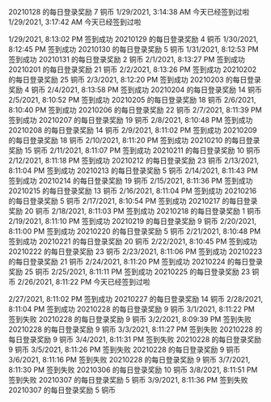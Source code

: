 20210128 的每日登录奖励 7 铜币
1/29/2021, 3:14:38 AM
今天已经签到过啦
1/29/2021, 3:17:42 AM
今天已经签到过啦

1/29/2021, 8:13:02 PM
签到成功
20210129 的每日登录奖励 4 铜币
1/30/2021, 8:12:45 PM
签到成功
20210130 的每日登录奖励 5 铜币
1/31/2021, 8:12:53 PM
签到成功
20210131 的每日登录奖励 2 铜币
2/1/2021, 8:13:27 PM
签到成功
20210201 的每日登录奖励 21 铜币
2/2/2021, 8:13:26 PM
签到成功
20210202 的每日登录奖励 25 铜币
2/3/2021, 8:12:20 PM
签到成功
20210203 的每日登录奖励 4 铜币
2/4/2021, 8:13:58 PM
签到成功
20210204 的每日登录奖励 14 铜币
2/5/2021, 8:10:52 PM
签到成功
20210205 的每日登录奖励 18 铜币
2/6/2021, 8:10:40 PM
签到成功
20210206 的每日登录奖励 22 铜币
2/7/2021, 8:11:39 PM
签到成功
20210207 的每日登录奖励 19 铜币
2/8/2021, 8:10:48 PM
签到成功
20210208 的每日登录奖励 14 铜币
2/9/2021, 8:11:02 PM
签到成功
20210209 的每日登录奖励 18 铜币
2/10/2021, 8:11:20 PM
签到成功
20210210 的每日登录奖励 15 铜币
2/11/2021, 8:11:07 PM
签到成功
20210211 的每日登录奖励 10 铜币
2/12/2021, 8:11:18 PM
签到成功
20210212 的每日登录奖励 23 铜币
2/13/2021, 8:11:04 PM
签到成功
20210213 的每日登录奖励 5 铜币
2/14/2021, 8:11:43 PM
签到成功
20210214 的每日登录奖励 19 铜币
2/15/2021, 8:11:36 PM
签到成功
20210215 的每日登录奖励 13 铜币
2/16/2021, 8:11:04 PM
签到成功
20210216 的每日登录奖励 5 铜币
2/17/2021, 8:10:54 PM
签到成功
20210217 的每日登录奖励 20 铜币
2/18/2021, 8:11:03 PM
签到成功
20210218 的每日登录奖励 1 铜币
2/19/2021, 8:11:10 PM
签到成功
20210219 的每日登录奖励 9 铜币
2/20/2021, 8:11:00 PM
签到成功
20210220 的每日登录奖励 5 铜币
2/21/2021, 8:10:48 PM
签到成功
20210221 的每日登录奖励 20 铜币
2/22/2021, 8:10:45 PM
签到成功
20210222 的每日登录奖励 23 铜币
2/23/2021, 8:11:06 PM
签到成功
20210223 的每日登录奖励 21 铜币
2/24/2021, 8:11:20 PM
签到成功
20210224 的每日登录奖励 25 铜币
2/25/2021, 8:11:11 PM
签到成功
20210225 的每日登录奖励 23 铜币
2/26/2021, 8:11:22 PM
今天已经签到过啦

2/27/2021, 8:11:02 PM
签到成功
20210227 的每日登录奖励 14 铜币
2/28/2021, 8:11:04 PM
签到成功
20210228 的每日登录奖励 9 铜币
3/1/2021, 8:11:22 PM
签到失败
20210228 的每日登录奖励 9 铜币
3/2/2021, 8:09:39 PM
签到失败
20210228 的每日登录奖励 9 铜币
3/3/2021, 8:11:27 PM
签到失败
20210228 的每日登录奖励 9 铜币
3/4/2021, 8:11:31 PM
签到失败
20210228 的每日登录奖励 9 铜币
3/5/2021, 8:11:26 PM
签到失败
20210228 的每日登录奖励 9 铜币
3/6/2021, 8:11:16 PM
签到失败
20210228 的每日登录奖励 9 铜币
3/7/2021, 8:11:30 PM
签到失败
20210306 的每日登录奖励 10 铜币
3/8/2021, 8:11:51 PM
签到失败
20210307 的每日登录奖励 5 铜币
3/9/2021, 8:11:36 PM
签到失败
20210307 的每日登录奖励 5 铜币
